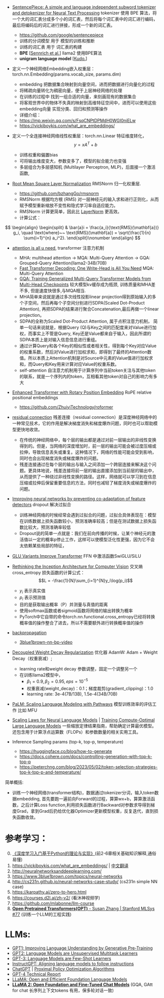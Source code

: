 
- [SentencePiece: A simple and language independent subword tokenizer and detokenizer for Neural Text Processing](https://arxiv.org/abs/1808.06226) tokenizer 使用 BPE 算法，将一个大的词汇表分成多个小的词汇表，然后将每个词汇表中的词汇进行编码，最后将编码后的词汇进行拼接，形成一个新的词汇表。
  - https://github.com/google/sentencepiece
  - 训练的分词模型 用于 模型的训练和推断
  - 训练的词汇表 用于 词汇表的构建
  - **BPE** [[Sennrich et al.](https://www.aclweb.org/anthology/P16-1162)] llama2 使用BPE算法
  - **unigram language model** [[Kudo.](https://arxiv.org/abs/1804.10959)] 

- 定义一个神经网络Embedding嵌入权重层：torch.nn.Embedding(params.vocab_size, params.dim)
  - embedding 把数据集合映射到向量空间，进而把数据进行向量化的过程
  - 将稀疏向量转化为稠密向量，便于上层神经网络的处理
  - 在训练的过程中 找到一组合适的向量，来刻画现有的数据集合
  - 将客观世界中的物体不失真的映射到高维特征空间中，进而可以使用这些embedding向量 实现分类、回归和预测等操作
  - 详细介绍：
  - https://mp.weixin.qq.com/s/FsqCNPtDPMdH0WGI0niELw
  - https://vickiboykis.com/what_are_embeddings/

- 定义一个全连接神经网络线性权重层：torch.nn.Linear 特征维度转化，
    $$y = xA^T + b$$
    - 训练权重和偏置bias
    - 可将输出维度变大，参数变多了，模型的拟合能力也变强
    - 多层组合为多层感知机 (Multilayer Perceptron, MLP)，后面接一个激活函数,

- [Root Mean Square Layer Normalization](https://openreview.net/pdf?id=SygkZ3MTJE) RMSNorm 归一化权重层.
  - https://github.com/bzhangGo/rmsnorm
  - RMSNorm 根据均方根 (RMS) 对一层神经元的输入求和进行正则化，从而赋予模型重新缩放不变性和隐式学习率自适应能力。
  - RMSNorm 计算更简单，因此比 [LayerNorm](https://arxiv.org/abs/1607.06450) 更高效。
  - 计算公式：
    
$$ \begin{align} \begin{split} & \bar{a}i = \frac{a_i}{\text{RMS}(\mathbf{a})} g_i, \quad \text{where}~~ \text{RMS}(\mathbf{a}) = \sqrt{\frac{1}{n} \sum{i=1}^{n} a_i^2}. \end{split}\nonumber \end{align} $$


- [attention is all u need](https://arxiv.org/pdf/1706.03762.pdf), transformer 注意力机制 
  - MHA: multihead attention -> MQA: Multi-Query Attention -> GQA: Grouped-Query Attention(llama2-34B/70B)
  - [Fast Transformer Decoding: One Write-Head is All You Need](https://arxiv.org/abs/1911.02150) MQA: Multi-Query Attention
  - [GQA: Training Generalized Multi-Query Transformer Models from Multi-Head Checkpoints](https://arxiv.org/abs/2305.13245) 较大模型kv缓存成为瓶颈, 训练质量和MHA差不多, 但是速度快很多,与MQA相当.
  - MHA简单来说就是通过多次线性投影linear projection得到原始输入的多个子空间，然后再每个子空间分别进行SDPA(Scaled Dot-Product Attention), 再把SDPA的结果进行聚合Concatenation,最后再做一个linear projection。
  - SDPA的全称为Scaled Dot-Product Attention, 属于点积注意力机制， 简单一句话来说就是，根据Query (Q)与Key之间的匹配度来对Value进行加权，而事实上不管是Query, Key还是Value都来自于输入，因此所谓的SDPA本质上是对输入信息信息进行重组。
  - 通过计算Query和各个Key的相似性或者相关性，得到每个Key对应Value的权重系数，然后对Value进行加权求和，即得到了最终的Attention数值。所以本质上Attention机制是对Source中元素的Value值进行加权求和，而Query和Key用来计算对应Value的权重系数。
  - self-attention 自注意力机制用于计算序列中当前token关注与其他token的联系，就是一个序列内的token，互相看其他token对自己的影响力有多大
  
- [Enhanced Transformer with Rotary Position Embedding](https://arxiv.org/abs/2104.09864) RoPE relative positional embeddings
  - https://github.com/ZhuiyiTechnology/roformer

- [residual connection](https://en.wikipedia.org/wiki/Residual_neural_network) 残差连接（residual connection）是深度神经网络中的一种常见技术，它的作用是解决梯度消失和梯度爆炸问题，同时也可以帮助模型更快地收敛。
  - 在传统的神经网络中，每个层的输出都是通过对前一层输出的非线性变换得到的。但是，当网络的深度增加时，前一层的输出可能会被过度压缩或拉伸，导致信息丢失或重复。这种情况下，网络的性能可能会受到影响，同时也会出现梯度消失或梯度爆炸的问题。
  - 残差连接通过在每个层的输出与输入之间添加一个跨层连接来解决这个问题。更具体地说，残差连接将前一层的输出直接添加到当前层的输出中，从而提供了一种绕过非线性变换的路径。这样，网络就可以学习到在信息压缩或拉伸后保留重要信息的方法，同时也减轻了梯度消失或梯度爆炸的问题。
  
- [Improving neural networks by preventing co-adaptation of feature detectors](https://arxiv.org/abs/1207.0580) dropout 解决过拟合
  - 训练神经网络的时候经常会遇到过拟合的问题，过拟合具体表现在：模型在训练数据上损失函数较小，预测准确率较高；但是在测试数据上损失函数比较大，预测准确率较低
  - Dropout说的简单一点就是：我们在前向传播的时候，让某个神经元的激活值以一定的概率p停止工作，这样可以使模型泛化性更强，因为它不会太依赖某些局部的特征，
  
- [GLU Variants Improve Transformer](https://arxiv.org/pdf/2002.05202.pdf) FFN 中激活函数SwiGLU/SiLU
  
- [Rethinking the Inception Architecture for Computer Vision](https://arxiv.org/abs/1512.00567) 交叉熵 cross_entropy 损失函数的计算公式：
    $$L = -\frac{1}{N}\sum_{i=1}^{N}y_i\log(p_i)$$
    - $y_i$ 表示真实值 
    - $p_i$ 表示预测值
    - 目的是获取输出概率（P）并测量与真值的距离
    - 使用softmax函数或者sigmoid函数将网络的输出转换为概率
    - PyTorch中它自带的命令torch.nn.functional.cross_entropy已经将转换概率值的操作整合了进去，所以不需要额外进行转换概率值的操作

- [backpropagation](https://en.wikipedia.org/wiki/Backpropagation)
  - [3blue1brown-nn-bp-video](https://www.youtube.com/watch?v=Ilg3gGewQ5U)

- [Decoupled Weight Decay Regularization](https://arxiv.org/abs/1711.05101) 优化器 AdamW: Adam + Weight Decay（权重衰减）; 
  - learning rate和weight decay 参数调整，固定一个调整另一个
  - 在训练llama2模型中，
    - $β_1 = 0.9, β_2 = 0.95, eps = 10^{-5}$
    - 权重衰减(weight_decay)：0.1；梯度裁剪(gradient_clipping)：1.0
    - learning rate: 3e-4(7B/13B), 1.5e-4(34B/70B)

- [PaLM: Scaling Language Modeling with Pathways](https://arxiv.org/pdf/2204.02311.pdf) 模型训练效率的评估工作 比如 MFU

- [Scaling Laws for Neural Language Models](https://arxiv.org/pdf/2001.08361.pdf) | [Training Compute-Optimal Large Language Models](https://arxiv.org/pdf/2203.15556.pdf) 一些缩放定律结果指南，帮助确定计算最优模型。还包含用于计算浮点运算数（FLOPs）和参数数量的相关实用工具。

- Inference Sampling params (top-k, top-p, temperature)
  - https://huggingface.co/blog/how-to-generate
  - https://docs.cohere.com/docs/controlling-generation-with-top-k-top-p
  - https://peterchng.com/blog/2023/05/02/token-selection-strategies-top-k-top-p-and-temperature/

简单概括:

- 训练一个神经网络(transformer结构)，数据通过tokenizer分词，输入token数据embedding, 首先要跑一遍前向Forward的过程，算算wx+b，算算激活函数，之后计算Loss function,利用损失函数进行Backward对参数求导得到梯度Grad，拿到Grad后扔给优化器Optimizer更新模型权重，反复迭代，直到损失函数收敛。

# 参考学习：
0. [《深度学习入门基于Python的理论与实现》](https://github.com/weedge/learn/blob/main/llm/%E3%80%8A%E6%B7%B1%E5%BA%A6%E5%AD%A6%E4%B9%A0%E5%85%A5%E9%97%A8%EF%BC%9A%E5%9F%BA%E4%BA%8EPython%E7%9A%84%E7%90%86%E8%AE%BA%E4%B8%8E%E5%AE%9E%E7%8E%B0%E3%80%8B%E9%AB%98%E6%B8%85%E4%B8%AD%E6%96%87%E7%89%88.pdf)(前2-6章相关基础知识解释,通俗易懂)
1. https://vickiboykis.com/what_are_embeddings/ | [中文翻译](https://github.com/weedge/what_are_embeddings/blob/main/embeddings-cn.pdf)
2. http://neuralnetworksanddeeplearning.com/
3. https://www.3blue1brown.com/topics/neural-networks
4. http://cs231n.github.io/neural-networks-case-study/ (cs231n simple NN case)
5. https://karpathy.ai/zero-to-hero.html
6. https://courses.d2l.ai/zh-v2/ (看沐神视频学)
7. https://github.com/mlabonne/llm-course
8. [**Open Pretrained Transformers(OPT)** - Susan Zhang | Stanford MLSys #77](https://www.youtube.com/watch?v=p9IxoSkvZ-M) (训练一个LLM的工程实践)


# LLMs:
- [GPT1: Improving Language Understanding by Generative Pre-Training](https://openai.com/research/language-unsupervised)
- [GPT2: Language Models are Unsupervised Multitask Learners](https://openai.com/research/better-language-models)
- [GPT-3: Language Models are Few-Shot Learners](https://arxiv.org/abs/2005.14165)
- [InstructGPT: Aligning language models to follow instructions](https://openai.com/research/instruction-following)
- [ChatGPT](https://openai.com/blog/chatgpt) | [Proximal Policy Optimization Algorithms](https://openai.com/research/openai-baselines-ppo)
- [GPT-4 Technical Report](https://openai.com/research/gpt-4)
- [LLaMA: Open and Efficient Foundation Language Models](https://ai.meta.com/research/publications/llama-open-and-efficient-foundation-language-models/)
- [**LLaMA 2: Open Foundation and Fine-Tuned Chat Models**](https://ai.meta.com/research/publications/llama-2-open-foundation-and-fine-tuned-chat-models/) (GQA, GAtt for chat 长序列上下文tokens 有用，保多轮对话一致)
